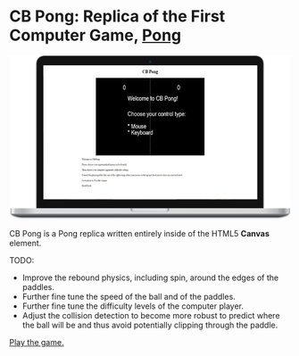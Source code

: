 # CB Pong: Replica of the First Computer Game, [Pong](http://www.ponggame.org/)

[![Play the game.](cb-pong.png)](https://caseybennington.github.io/cb-pong)

CB Pong is a Pong replica written entirely inside of the HTML5 **Canvas** element.

TODO:
  * Improve the rebound physics, including spin, around the edges of the paddles.
  * Further fine tune the speed of the ball and of the paddles.
  * Further fine tune the difficulty levels of the computer player.
  * Adjust the collision detection to become more robust to predict where the ball will be and thus avoid potentially clipping through the paddle.

[Play the game.](https://caseybennington.github.io/cb-pong)

